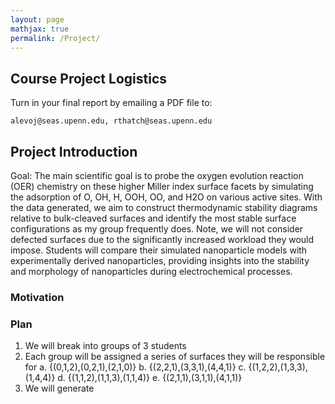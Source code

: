 ```yaml
---
layout: page
mathjax: true
permalink: /Project/
---
```

## Course Project Logistics ##

Turn in your final report by emailing a PDF file to:

```
alevoj@seas.upenn.edu, rthatch@seas.upenn.edu
```
<a name='intro'></a>

## Project Introduction ##

Goal: The main scientific goal is to probe the oxygen evolution reaction (OER) chemistry on these higher Miller index surface facets by simulating the adsorption of O, OH, H, OOH, OO, and H2O on various active sites. With the data generated, we aim to construct thermodynamic stability diagrams relative to bulk-cleaved surfaces and identify the most stable surface configurations as my group frequently does. Note, we will not consider defected surfaces due to the significantly increased workload they would impose. Students will compare their simulated nanoparticle models with experimentally derived nanoparticles, providing insights into the stability and morphology of nanoparticles during electrochemical processes.

### Motivation ###


<a name='MO'></a>

### Plan ###

<a name='Plan'></a>

1. We will break into groups of 3 students
2. Each group will be assigned a series of surfaces they will be responsible for
       a. {(0,1,2),(0,2,1),(2,1,0)}
       b. {(2,2,1),(3,3,1),(4,4,1)}
       c. {(1,2,2),(1,3,3),(1,4,4)}
       d. {(1,1,2),(1,1,3),(1,1,4)}
       e. {(2,1,1),(3,1,1),(4,1,1)}
3. We will generate 


